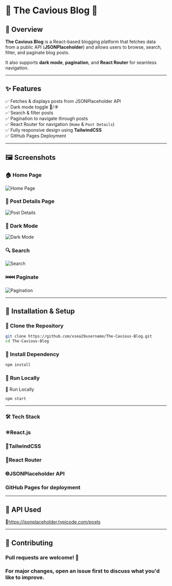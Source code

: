 # 📰 The Cavious Blog 🚀


## 📌 Overview
**The Cavious Blog** is a React-based blogging platform that fetches data from a public API (**JSONPlaceholder**) and allows users to browse, search, filter, and paginate blog posts. 

It also supports **dark mode**, **pagination**, and **React Router** for seamless navigation.

---

## ✨ Features
✅ Fetches & displays posts from JSONPlaceholder API  
✅ Dark mode toggle 🌙/☀️  
✅ Search & filter posts  
✅ Pagination to navigate through posts  
✅ React Router for navigation (`Home` & `Post Details`)  
✅ Fully responsive design using **TailwindCSS**  
✅ GitHub Pages Deployment  

---

## 🖼 Screenshots

### **🏠 Home Page**
![Home Page](./screenshots/home-1.png)

### **📜 Post Details Page**
![Post Details](./screenshots/post-details.png)

### **🌙 Dark Mode**
![Dark Mode](./screenshots/dark-mode.png)

### **🔍 Search**
![Search](./screenshots/search.png)

### **⏮️⏭️ Paginate**
![Pagination](./screenshots/pagination.png)

---

## 🚀 Installation & Setup

### **🔹 Clone the Repository**
```bash
git clone https://github.com/xsea29username/The-Cavious-Blog.git
cd The-Cavious-Blog
```
### **🔹 Install Dependency**
```bash
npm install
```
### **🔹 Run Locally**
🔹 Run Locally
```bash
npm start
```

---

### 🛠 Tech Stack
### **⚛️React.js**
### **🎨TailwindCSS**
### **🚏React Router**
### **🌐JSONPlaceholder API**
### **GitHub Pages for deployment**

---

## 📌 API Used
🔗https://jsonplaceholder.typicode.com/posts

---

## 🤝 Contributing

### **Pull requests are welcome! 🚀**
### **For major changes, open an issue first to discuss what you'd like to improve.**






